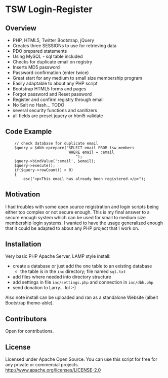 # TSW Login-Register

## Overview
* PHP, HTML5, Twitter Bootstrap, jQuery
* Creates three SESSIONs to use for retrieving data
* PDO prepared statements 
* Using MySQL - sql table included
* Checks for duplicate email on registry
* Inserts MD5 password
* Password confirmation (enter twice)
* Great start for any medium to small size membership program
* Easily adaptable to about any PHP script 
* Bootstrap HTML5 forms and pages
* Forgot password and Reset password
* Register and confirm registry through email
* No Salt no Hash... TODO
* several security functions and sanitizers
* all fields are preset jquery or html5 validate


## Code Example
```
    // check database for duplicate email
    $query = $dbh->prepare("SELECT email FROM tsw_members
                            WHERE email = :email 
                               "); 
    $query->bindValue(':email', $email);
    $query->execute();
    if($query->rowCount() > 0)
    {
        esc("<p>This email has already been registered.</p>");
```
## Motivation
I had troubles with some open source reigistration and login scripts being either too complex or not secure enough. This is my final answer to a secure enough system which can be used for small to medium size membership login systems. I wanted to have the usage generalized enough that it could be adapted to about any PHP project that I work on.

## Installation
Very basic PHP Apache Server, LAMP style install:
* create a database or just add the one table to an existing database
   * the table is in the `inc` directory; file named `sql.txt`
* add files where needed into directory structure
* add settings in file `inc/settings.php` and connection in `inc/dbh.php`
* send donation to Larry... lol :-)

Also note install can be uploaded and ran as a standalone Website (albeit Bootstrap theme-able). 

## Contributors
Open for contributions. 

## License
Licensed under Apache Open Source. You can use this script for free for any private or commercial projects.
http://www.apache.org/licenses/LICENSE-2.0

